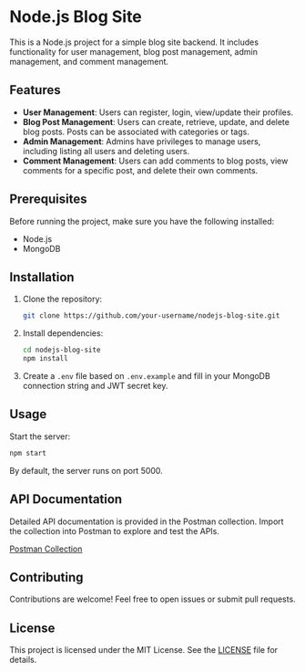 # Node.js Blog Site

This is a Node.js project for a simple blog site backend. It includes functionality for user management, blog post management, admin management, and comment management.

## Features

- **User Management**: Users can register, login, view/update their profiles.
- **Blog Post Management**: Users can create, retrieve, update, and delete blog posts. Posts can be associated with categories or tags.
- **Admin Management**: Admins have privileges to manage users, including listing all users and deleting users.
- **Comment Management**: Users can add comments to blog posts, view comments for a specific post, and delete their own comments.

## Prerequisites

Before running the project, make sure you have the following installed:

- Node.js
- MongoDB

## Installation

1. Clone the repository:

   ```bash
   git clone https://github.com/your-username/nodejs-blog-site.git
   ```

2. Install dependencies:

   ```bash
   cd nodejs-blog-site
   npm install
   ```

3. Create a `.env` file based on `.env.example` and fill in your MongoDB connection string and JWT secret key.

## Usage

Start the server:

```bash
npm start
```

By default, the server runs on port 5000.

## API Documentation

Detailed API documentation is provided in the Postman collection. Import the collection into Postman to explore and test the APIs.

[Postman Collection](link_to_postman_collection)

## Contributing

Contributions are welcome! Feel free to open issues or submit pull requests.

## License

This project is licensed under the MIT License. See the [LICENSE](LICENSE) file for details.
